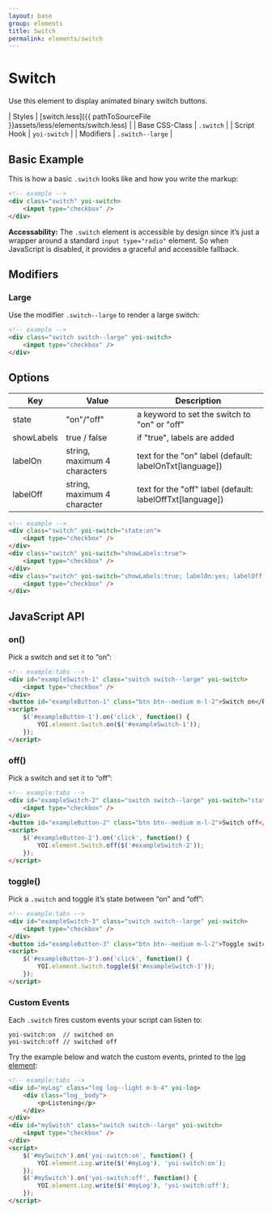 ```yaml
---
layout: base
group: elements
title: Switch
permalink: elements/switch
---
```


# Switch

Use this element to display animated binary switch buttons.

| Styles         | [switch.less]({{ pathToSourceFile }}assets/less/elements/switch.less) |
| Base CSS-Class | `.switch`                                                             |
| Script Hook    | `yoi-switch`                                                          |
| Modifiers      | `.switch--large`                                                      |

## Basic Example

This is how a basic `.switch` looks like and how you write the markup:

```html
<!-- example -->
<div class="switch" yoi-switch>
    <input type="checkbox" />
</div>
```

<p class="hint"><b>Accessability:</b> The <code>.switch</code> element is accessible by design since it’s just a wrapper around a standard <code>input type="radio"</code> element. So when JavaScript is disabled, it provides a graceful and accessible fallback.</p>

## Modifiers

### Large

Use the modifier `.switch--large` to render a large switch:

```html
<!-- example -->
<div class="switch switch--large" yoi-switch>
    <input type="checkbox" />
</div>
```

## Options

| Key | Value | Description |
| - | - | - |
| state      | "on"/"off" | a keyword to set the switch to "on" or "off" |
| showLabels | true / false | if "true", labels are added |
| labelOn    | string, maximum 4 characters | text for the "on" label (default: labelOnTxt[language]) |
| labelOff   | string, maximum 4 character | text for the "off" label (default: labelOffTxt[language]) |

```html
<!-- example -->
<div class="switch" yoi-switch="state:on">
    <input type="checkbox" />
</div>
<div class="switch" yoi-switch="showLabels:true">
    <input type="checkbox" />
</div>
<div class="switch" yoi-switch="showLabels:true; labelOn:yes; labelOff:no;">
    <input type="checkbox" />
</div>
```

## JavaScript API

### on()

Pick a switch and set it to “on”:

```html
<!-- example:tabs -->
<div id="exampleSwitch-1" class="switch switch--large" yoi-switch>
    <input type="checkbox" />
</div>
<button id="exampleButton-1" class="btn btn--medium m-l-2">Switch on</button>
<script>
    $('#exampleButton-1').on('click', function() {
        YOI.element.Switch.on($('#exampleSwitch-1'));
    });
</script>
```

### off()

Pick a switch and set it to “off”:

```html
<!-- example:tabs -->
<div id="exampleSwitch-2" class="switch switch--large" yoi-switch="state:on">
    <input type="checkbox" />
</div>
<button id="exampleButton-2" class="btn btn--medium m-l-2">Switch off</button>
<script>
    $('#exampleButton-2').on('click', function() {
        YOI.element.Switch.off($('#exampleSwitch-2'));
    });
</script>
```

### toggle()

Pick a `.switch` and toggle it’s state between “on” and “off”:

```html
<!-- example:tabs -->
<div id="exampleSwitch-3" class="switch switch--large" yoi-switch>
    <input type="checkbox" />
</div>
<button id="exampleButton-3" class="btn btn--medium m-l-2">Toggle switch</button>
<script>
    $('#exampleButton-3').on('click', function() {
        YOI.element.Switch.toggle($('#exampleSwitch-3'));
    });
</script>
```

### Custom Events

Each `.switch` fires custom events your script can listen to:

```
yoi-switch:on  // switched on
yoi-switch:off // switched off
```

Try the example below and watch the custom events, printed to the [log element](elements/log.html):

```html
<!-- example:tabs -->
<div id="myLog" class="log log--light m-b-4" yoi-log>
    <div class="log__body">
        <p>Listening</p>
    </div>
</div>
<div id="mySwitch" class="switch switch--large" yoi-switch>
    <input type="checkbox" />
</div>
<script>
    $('#mySwitch').on('yoi-switch:on', function() {
        YOI.element.Log.write($('#myLog'), 'yoi-switch:on');
    });
    $('#mySwitch').on('yoi-switch:off', function() {
        YOI.element.Log.write($('#myLog'), 'yoi-switch:off');
    });
</script>
```